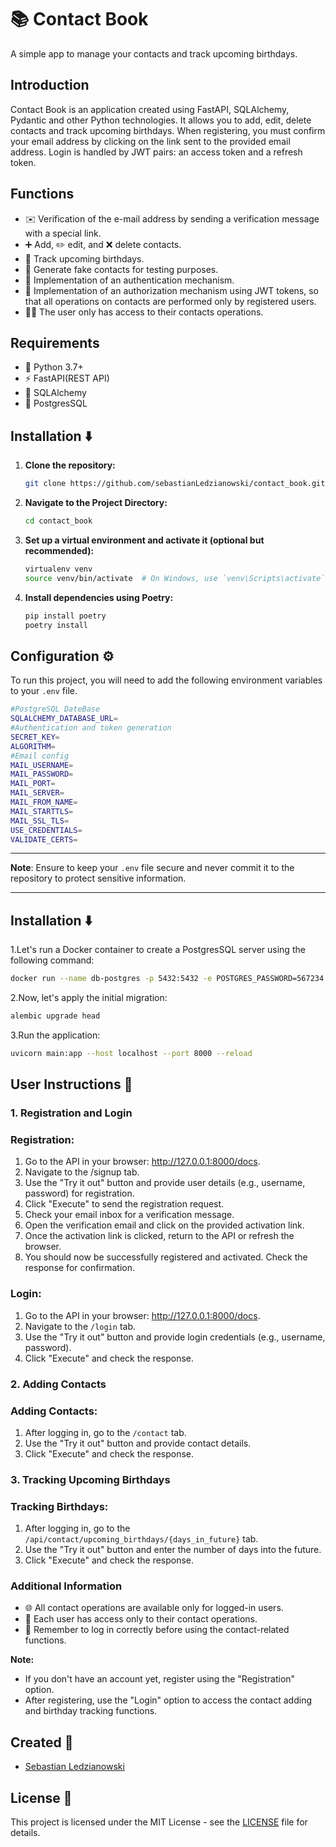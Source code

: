 # 📚 Contact Book

A simple app to manage your contacts and track upcoming birthdays.

## Introduction

Contact Book is an application created using FastAPI, SQLAlchemy, Pydantic and other Python technologies. It allows you to add, edit, delete contacts and track upcoming birthdays. When registering, you must confirm your email address by clicking on the link sent to the provided email address. Login is handled by JWT pairs: an access token and a refresh token.
## Functions

- ✉️  Verification of the e-mail address by sending a verification message with a special link.
- ➕ Add, ✏️ edit, and ❌ delete contacts.
- 📅 Track upcoming birthdays.
- 🧪 Generate fake contacts for testing purposes.
- 🔐 Implementation of an authentication mechanism.
- 🔑 Implementation of an authorization mechanism using JWT tokens, so that all operations on contacts are performed only by registered users.
- 🧑‍💻 The user only has access to their contacts operations.

## Requirements

- 🐍 Python 3.7+
- ⚡ FastAPI(REST API)
- 🐘 SQLAlchemy
- 🐘 PostgresSQL

## Installation ⬇️

1. **Clone the repository:**

    ```bash
    git clone https://github.com/sebastianLedzianowski/contact_book.git
    ```

2. **Navigate to the Project Directory:**

    ```bash
    cd contact_book
    ```

3. **Set up a virtual environment and activate it (optional but recommended):**

    ```bash
    virtualenv venv
    source venv/bin/activate  # On Windows, use `venv\Scripts\activate`
    ```

4. **Install dependencies using Poetry:**

    ```bash
    pip install poetry
    poetry install
    ```

## Configuration ⚙️

To run this project, you will need to add the following environment variables to your `.env` file.

```bash
#PostgreSQL DateBase
SQLALCHEMY_DATABASE_URL=
#Authentication and token generation
SECRET_KEY=
ALGORITHM=
#Email config
MAIL_USERNAME=
MAIL_PASSWORD=
MAIL_PORT=
MAIL_SERVER=
MAIL_FROM_NAME=
MAIL_STARTTLS=
MAIL_SSL_TLS=
USE_CREDENTIALS=
VALIDATE_CERTS=
```

---

**Note**: Ensure to keep your `.env` file secure and never commit it to the repository to protect sensitive information.

---

## Installation ⬇️

1.Let's run a Docker container to create a PostgresSQL server using the following command:

```bash
docker run --name db-postgres -p 5432:5432 -e POSTGRES_PASSWORD=567234 -d postgres

```

2.Now, let's apply the initial migration:

```bash
alembic upgrade head

```

3.Run the application:

```bash
uvicorn main:app --host localhost --port 8000 --reload

```

## User Instructions 🚀

### 1. Registration and Login

### Registration:
1. Go to the API in your browser: http://127.0.0.1:8000/docs. 
2. Navigate to the /signup tab.
3. Use the "Try it out" button and provide user details (e.g., username, password) for registration.
4. Click "Execute" to send the registration request.
5. Check your email inbox for a verification message.
6. Open the verification email and click on the provided activation link.
7. Once the activation link is clicked, return to the API or refresh the browser.
8. You should now be successfully registered and activated. Check the response for confirmation.

### Login:
1. Go to the API in your browser: http://127.0.0.1:8000/docs.
2. Navigate to the `/login` tab.
3. Use the "Try it out" button and provide login credentials (e.g., username, password).
4. Click "Execute" and check the response.

### 2. Adding Contacts

### Adding Contacts:
1. After logging in, go to the `/contact` tab.
2. Use the "Try it out" button and provide contact details.
3. Click "Execute" and check the response.

### 3. Tracking Upcoming Birthdays

### Tracking Birthdays:
1. After logging in, go to the `/api/contact/upcoming_birthdays/{days_in_future}` tab.
2. Use the "Try it out" button and enter the number of days into the future.
3. Click "Execute" and check the response.

### Additional Information

- 🌐 All contact operations are available only for logged-in users.
- 👤 Each user has access only to their contact operations.
- 🔐 Remember to log in correctly before using the contact-related functions.

**Note:**
- If you don't have an account yet, register using the "Registration" option.
- After registering, use the "Login" option to access the contact adding and birthday tracking functions.



## Created 👤

- [Sebastian Ledzianowski](https://github.com/sebastianLedzianowski)

## License 📄

This project is licensed under the MIT License - see the [LICENSE](LICENSE) file for details.
